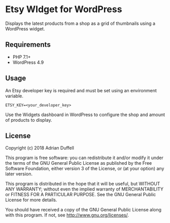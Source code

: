 # Etsy WIdget for WordPress

Displays the latest products from a shop as a grid of thumbnails using a WordPress widget.

## Requirements

- PHP 7.1+
- WordPress 4.9

## Usage

An Etsy developer key is required and must be set using an environment variable.

```
ETSY_KEY=<your_developer_key>
```

Use the Widgets dashboard in WordPress to configure the shop and amount of products to display.

## License

Copyright (c) 2018 Adrian Duffell

This program is free software: you can redistribute it and/or modify
it under the terms of the GNU General Public License as published by
the Free Software Foundation, either version 3 of the License, or
(at your option) any later version.

This program is distributed in the hope that it will be useful,
but WITHOUT ANY WARRANTY; without even the implied warranty of
MERCHANTABILITY or FITNESS FOR A PARTICULAR PURPOSE.  See the
GNU General Public License for more details.

You should have received a copy of the GNU General Public License
along with this program.  If not, see <http://www.gnu.org/licenses/>.

